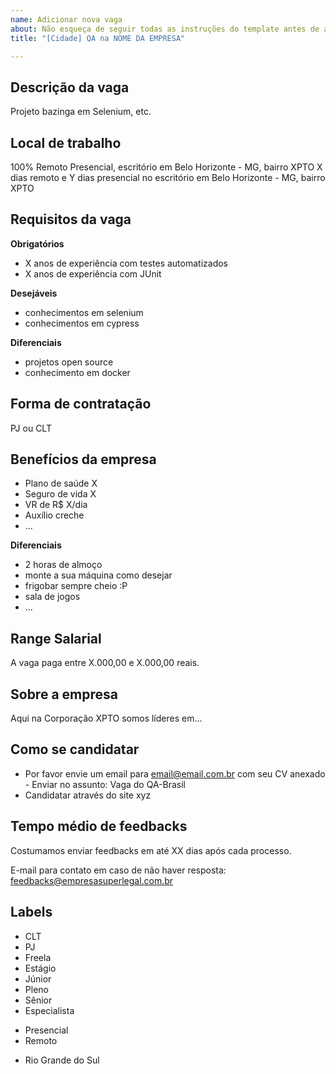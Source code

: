 ```yaml
---
name: Adicionar nova vaga
about: Não esqueça de seguir todas as instruções do template antes de abrir a vaga.
title: "[Cidade] QA na NOME DA EMPRESA"

---
```


<!-- IMPORTANTE:
1. Só poste vaga de QA.
2. Utilize o template abaixo como guia, sem apagar as seções e apenas alterando as informações de dentro delas.
3. Não faça distinção de gênero.
4. Respeite o código de conduta -->

## Descrição da vaga

Projeto bazinga em Selenium, etc.

## Local de trabalho
<!-- escolha apenas 1 das linhas abaixo, ajuste para o seu contexto e exclua as outras -->
100% Remoto
Presencial, escritório em Belo Horizonte - MG, bairro XPTO
X dias remoto e Y dias presencial no escritório em Belo Horizonte - MG, bairro XPTO

## Requisitos da vaga

**Obrigatórios**
- X anos de experiência com testes automatizados
- X anos de experiência com JUnit

**Desejáveis**
- conhecimentos em selenium
- conhecimentos em cypress

**Diferenciais**
- projetos open source
- conhecimento em docker

## Forma de contratação

PJ ou CLT

## Benefícios da empresa

- Plano de saúde X
- Seguro de vida X
- VR de R$ X/dia
- Auxílio creche
- ...

**Diferenciais**

- 2 horas de almoço
- monte a sua máquina como desejar
- frigobar sempre cheio :P
- sala de jogos
- ...

## Range Salarial

<!-- ESSA SEÇÃO É OPCIONAL, apague ela caso não queira divulgar o range salarial.
Porém saiba que será um diferencial grande da sua vaga em comparação às outras, devido à transparência. --->

A vaga paga entre X.000,00 e X.000,00 reais.

## Sobre a empresa

Aqui na Corporação XPTO somos líderes em...

## Como se candidatar

- Por favor envie um email para email@email.com.br com seu CV anexado - Enviar no assunto: Vaga do QA-Brasil
- Candidatar através do site xyz

## Tempo médio de feedbacks

Costumamos enviar feedbacks em até XX dias após cada processo.

E-mail para contato em caso de não haver resposta: feedbacks@empresasuperlegal.com.br

## Labels
<!-- Label é uma forma dos QAs conseguirem pesquisar as vagas. Após cadastrar a vaga, ela receberá label automaticamente em até 2 minutos.
Apague os itens abaixo que não corresponderem à vaga. -->
- CLT
- PJ
- Freela
- Estágio
- Júnior
- Pleno
- Sênior
- Especialista
<!-- Se a vaga for mista (X dias presencial e Y dias remoto) deixe as 2 linhas abaixo -->
- Presencial
- Remoto
<!--- Informar abaixo o nome do estado por extenso.
Se a sua vaga é de Portugal, só coloque o nome do país Portugal. --->
- Rio Grande do Sul
